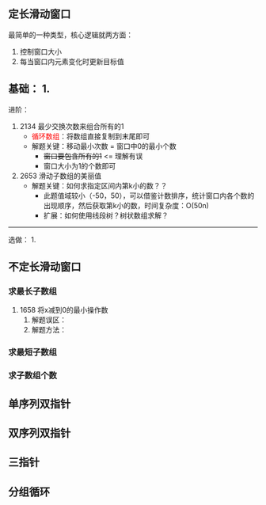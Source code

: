 ## 定长滑动窗口

最简单的一种类型，核心逻辑就两方面：
1. 控制窗口大小
2. 每当窗口内元素变化时更新目标值

基础：
1. 
---
进阶：
1. 2134 最少交换次数来组合所有的1
	- <font color="#ff0000">循环数组</font>：将数组直接复制到末尾即可
	- 解题关键：移动最小次数 = 窗口中0的最小个数
		- ~~窗口要包含所有的1~~ <= 理解有误
		- 窗口大小为1的个数即可
2. 2653 滑动子数组的美丽值
	- 解题关键：如何求指定区间内第k小的数？？
		- 此题值域较小（-50，50），可以借鉴计数排序，统计窗口内各个数的出现顺序，然后获取第k小的数，时间复杂度：O(50n)
		- 扩展：如何使用线段树？树状数组求解？
---
选做：
1. 
## 不定长滑动窗口

### 求最长子数组

1. 1658 将x减到0的最小操作数
	1. 解题误区：
	2. 解题方法：

### 求最短子数组

### 求子数组个数



## 单序列双指针

## 双序列双指针

## 三指针

## 分组循环
